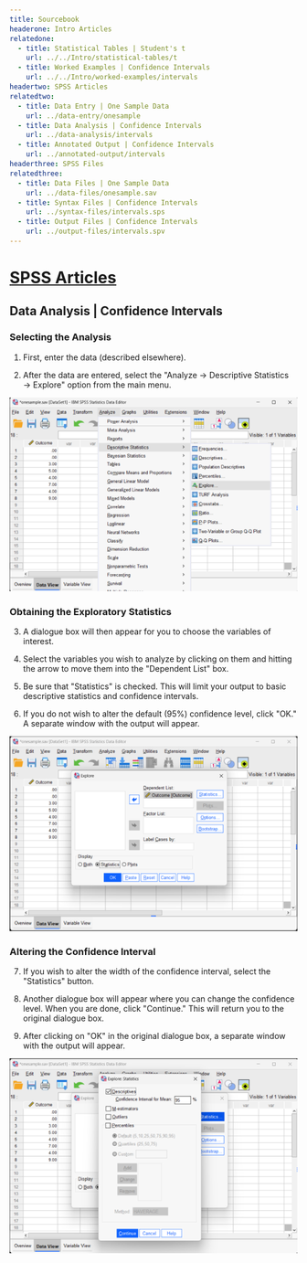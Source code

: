 ```yaml
---
title: Sourcebook
headerone: Intro Articles
relatedone:
  - title: Statistical Tables | Student's t
    url: ../../Intro/statistical-tables/t
  - title: Worked Examples | Confidence Intervals
    url: ../../Intro/worked-examples/intervals
headertwo: SPSS Articles
relatedtwo:
  - title: Data Entry | One Sample Data
    url: ../data-entry/onesample
  - title: Data Analysis | Confidence Intervals
    url: ../data-analysis/intervals
  - title: Annotated Output | Confidence Intervals
    url: ../annotated-output/intervals
headerthree: SPSS Files
relatedthree:
  - title: Data Files | One Sample Data
    url: ../data-files/onesample.sav
  - title: Syntax Files | Confidence Intervals
    url: ../syntax-files/intervals.sps
  - title: Output Files | Confidence Intervals
    url: ../output-files/intervals.spv
---
```


# [SPSS Articles](../index.md)

## Data Analysis | Confidence Intervals

### Selecting the Analysis 

 1. First, enter the data (described elsewhere). 

 2. After the data are entered, select the "Analyze → Descriptive Statistics → Explore" option from the main menu. 

<p align="center"><kbd><img src="intervals1.png"></kbd></p>

### Obtaining the Exploratory Statistics

3. A dialogue box will then appear for you to choose the variables of interest. 

4. Select the variables you wish to analyze by clicking on them and hitting the arrow to move them into the "Dependent List" box.

5. Be sure that "Statistics" is checked. This will limit your output to basic descriptive statistics and confidence intervals.

6. If you do not wish to alter the default (95%) confidence level, click "OK." A separate window with the output will appear.

<p align="center"><kbd><img src="intervals2.png"></kbd></p>

### Altering the Confidence Interval

7. If you wish to alter the width of the confidence interval, select the "Statistics" button. 

8. Another dialogue box will appear where you can change the confidence level. When you are done, click "Continue." This will return you to the original dialogue box. 

9. After clicking on "OK" in the original dialogue box, a separate window with the output will appear.

<p align="center"><kbd><img src="intervals3.png"></kbd></p>
